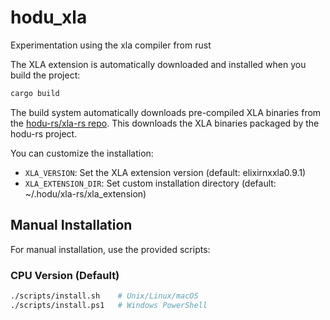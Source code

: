 # hodu_xla

Experimentation using the xla compiler from rust

The XLA extension is automatically downloaded and installed when you build the project:

```bash
cargo build
```

The build system automatically downloads pre-compiled XLA binaries from the [hodu-rs/xla-rs repo](https://github.com/hodu-rs/xla-rs/releases). This downloads the XLA binaries packaged by the hodu-rs project.

You can customize the installation:
- `XLA_VERSION`: Set the XLA extension version (default: elixirnxxla0.9.1)
- `XLA_EXTENSION_DIR`: Set custom installation directory (default: ~/.hodu/xla-rs/xla_extension)

## Manual Installation

For manual installation, use the provided scripts:

### CPU Version (Default)
```bash
./scripts/install.sh    # Unix/Linux/macOS
./scripts/install.ps1   # Windows PowerShell
```
